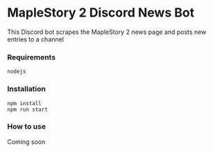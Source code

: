 # MapleStory 2 Discord News Bot
This Discord bot scrapes the MapleStory 2 news page and posts new entries to a channel

### Requirements
```
nodejs
```

### Installation
```
npm install
npm run start
```

### How to use
Coming soon
